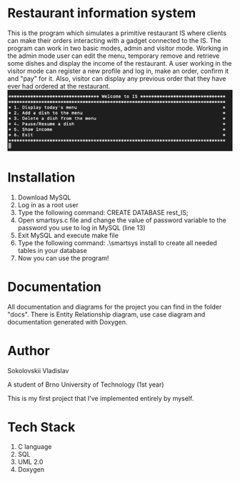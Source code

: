 # Restaurant information system
This is the program which simulates a primitive restaurant IS where clients can make their orders
interacting with a gadget connected to the IS. The program can work in two basic modes, admin and visitor mode.
Working in the admin mode user can edit the menu, temporary remove and retrieve some dishes and display 
the income of the restaurant. A user working in the visitor mode can register a new profile and log in, 
make an order, confirm it and "pay" for it. Also, visitor can display any previous order 
that they have ever had ordered at the restaurant.
![Image](docs/admin_interface.png)
# Installation
1. Download MySQL
2. Log in as a root user
3. Type the following command: CREATE DATABASE rest_IS;
4. Open smartsys.c file and change the value of password variable to the password you use to log in MySQL (line 13)
5. Exit MySQL and execute make file
6. Type the following command: .\smartsys install to create all needed tables in your database
7. Now you can use the program!

# Documentation
All documentation and diagrams for the project you can find in the folder "docs". There is Entity Relationship diagram, 
use case diagram and documentation generated with Doxygen.

# Author
Sokolovskii Vladislav

A student of Brno University of Technology (1st year)

This is my first project that I've implemented entirely by myself.

# Tech Stack
1. C language
2. SQL 
3. UML 2.0
4. Doxygen
